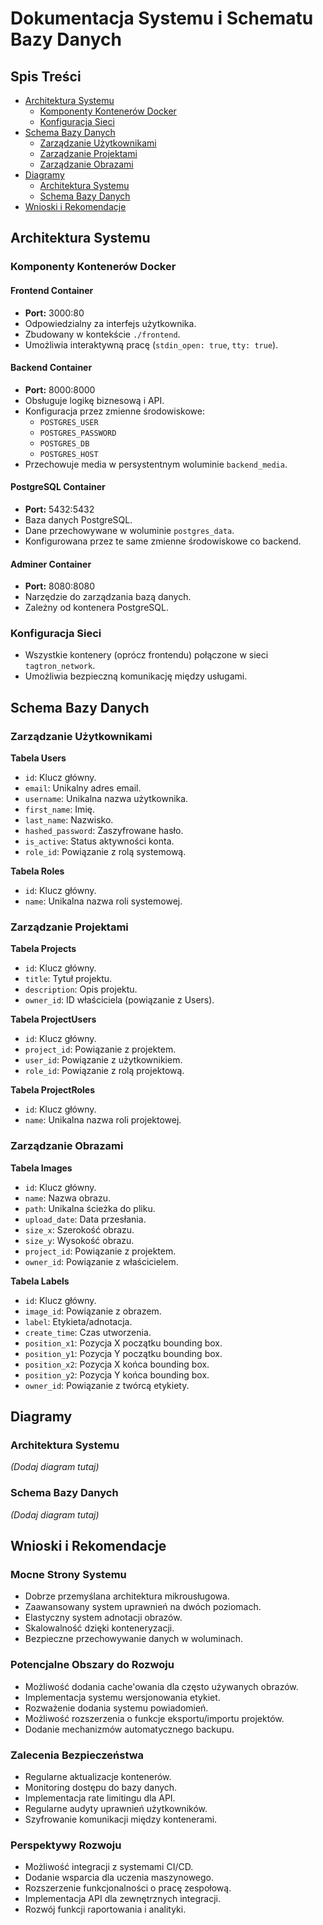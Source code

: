 # Dokumentacja Systemu i Schematu Bazy Danych

## Spis Treści
- [Architektura Systemu](#architektura-systemu)
  - [Komponenty Kontenerów Docker](#komponenty-kontenerów-docker)
  - [Konfiguracja Sieci](#konfiguracja-sieci)
- [Schema Bazy Danych](#schema-bazy-danych)
  - [Zarządzanie Użytkownikami](#zarządzanie-użytkownikami)
  - [Zarządzanie Projektami](#zarządzanie-projektami)
  - [Zarządzanie Obrazami](#zarządzanie-obrazami)
- [Diagramy](#diagramy)
  - [Architektura Systemu](#architektura-systemu-1)
  - [Schema Bazy Danych](#schema-bazy-danych-1)
- [Wnioski i Rekomendacje](#wnioski-i-rekomendacje)

## Architektura Systemu

### Komponenty Kontenerów Docker

#### Frontend Container
- **Port:** 3000:80
- Odpowiedzialny za interfejs użytkownika.
- Zbudowany w kontekście `./frontend`.
- Umożliwia interaktywną pracę (`stdin_open: true`, `tty: true`).

#### Backend Container
- **Port:** 8000:8000
- Obsługuje logikę biznesową i API.
- Konfiguracja przez zmienne środowiskowe:
  - `POSTGRES_USER`
  - `POSTGRES_PASSWORD`
  - `POSTGRES_DB`
  - `POSTGRES_HOST`
- Przechowuje media w persystentnym woluminie `backend_media`.

#### PostgreSQL Container
- **Port:** 5432:5432
- Baza danych PostgreSQL.
- Dane przechowywane w woluminie `postgres_data`.
- Konfigurowana przez te same zmienne środowiskowe co backend.

#### Adminer Container
- **Port:** 8080:8080
- Narzędzie do zarządzania bazą danych.
- Zależny od kontenera PostgreSQL.

### Konfiguracja Sieci
- Wszystkie kontenery (oprócz frontendu) połączone w sieci `tagtron_network`.
- Umożliwia bezpieczną komunikację między usługami.

## Schema Bazy Danych

### Zarządzanie Użytkownikami

**Tabela Users**
- `id`: Klucz główny.
- `email`: Unikalny adres email.
- `username`: Unikalna nazwa użytkownika.
- `first_name`: Imię.
- `last_name`: Nazwisko.
- `hashed_password`: Zaszyfrowane hasło.
- `is_active`: Status aktywności konta.
- `role_id`: Powiązanie z rolą systemową.

**Tabela Roles**
- `id`: Klucz główny.
- `name`: Unikalna nazwa roli systemowej.

### Zarządzanie Projektami

**Tabela Projects**
- `id`: Klucz główny.
- `title`: Tytuł projektu.
- `description`: Opis projektu.
- `owner_id`: ID właściciela (powiązanie z Users).

**Tabela ProjectUsers**
- `id`: Klucz główny.
- `project_id`: Powiązanie z projektem.
- `user_id`: Powiązanie z użytkownikiem.
- `role_id`: Powiązanie z rolą projektową.

**Tabela ProjectRoles**
- `id`: Klucz główny.
- `name`: Unikalna nazwa roli projektowej.

### Zarządzanie Obrazami

**Tabela Images**
- `id`: Klucz główny.
- `name`: Nazwa obrazu.
- `path`: Unikalna ścieżka do pliku.
- `upload_date`: Data przesłania.
- `size_x`: Szerokość obrazu.
- `size_y`: Wysokość obrazu.
- `project_id`: Powiązanie z projektem.
- `owner_id`: Powiązanie z właścicielem.

**Tabela Labels**
- `id`: Klucz główny.
- `image_id`: Powiązanie z obrazem.
- `label`: Etykieta/adnotacja.
- `create_time`: Czas utworzenia.
- `position_x1`: Pozycja X początku bounding box.
- `position_y1`: Pozycja Y początku bounding box.
- `position_x2`: Pozycja X końca bounding box.
- `position_y2`: Pozycja Y końca bounding box.
- `owner_id`: Powiązanie z twórcą etykiety.

## Diagramy

### Architektura Systemu
*(Dodaj diagram tutaj)*

### Schema Bazy Danych
*(Dodaj diagram tutaj)*

## Wnioski i Rekomendacje

### Mocne Strony Systemu
- Dobrze przemyślana architektura mikrousługowa.
- Zaawansowany system uprawnień na dwóch poziomach.
- Elastyczny system adnotacji obrazów.
- Skalowalność dzięki konteneryzacji.
- Bezpieczne przechowywanie danych w woluminach.

### Potencjalne Obszary do Rozwoju
- Możliwość dodania cache'owania dla często używanych obrazów.
- Implementacja systemu wersjonowania etykiet.
- Rozważenie dodania systemu powiadomień.
- Możliwość rozszerzenia o funkcje eksportu/importu projektów.
- Dodanie mechanizmów automatycznego backupu.

### Zalecenia Bezpieczeństwa
- Regularne aktualizacje kontenerów.
- Monitoring dostępu do bazy danych.
- Implementacja rate limitingu dla API.
- Regularne audyty uprawnień użytkowników.
- Szyfrowanie komunikacji między kontenerami.

### Perspektywy Rozwoju
- Możliwość integracji z systemami CI/CD.
- Dodanie wsparcia dla uczenia maszynowego.
- Rozszerzenie funkcjonalności o pracę zespołową.
- Implementacja API dla zewnętrznych integracji.
- Rozwój funkcji raportowania i analityki.
